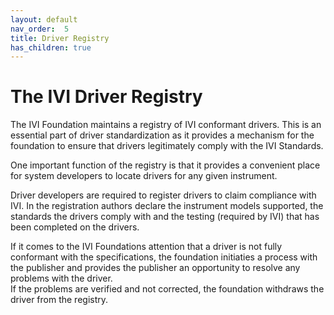 ```yaml
---
layout: default
nav_order:  5
title: Driver Registry
has_children: true
---
```

# The IVI Driver Registry

The IVI Foundation maintains a registry of IVI conformant drivers.  This is an
essential part of driver standardization as it provides a mechanism for the 
foundation to ensure that drivers legitimately comply with the 
IVI Standards.

One important function of the registry is that it provides a convenient place for 
system developers to locate drivers for any given instrument.

Driver developers are required to register drivers to claim compliance with
IVI.  In the registration authors declare the instrument models supported, the standards
the drivers comply with and the testing (required by IVI) that has been 
completed on the drivers.

If it comes to the IVI Foundations attention that a driver is not fully conformant
with the specifications, the foundation initiaties a process with the publisher and provides
the publisher an opportunity to resolve any problems with the driver.  
If the problems are verified and not corrected, the foundation withdraws
the driver from the registry.
